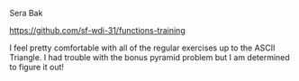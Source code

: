 Sera Bak

https://github.com/sf-wdi-31/functions-training

I feel pretty comfortable with all of the regular exercises up to the ASCII Triangle. I had trouble with the bonus pyramid problem but I am determined to figure it out!






